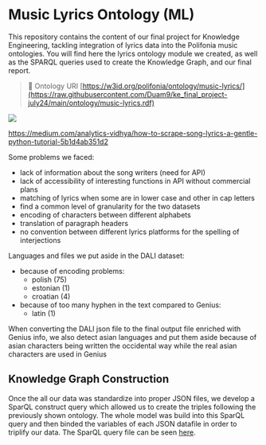 # Music Lyrics Ontology (ML)
This repository contains the content of our final project for Knowledge Engineering, tackling integration of lyrics data into the Polifonia music ontologies. You will find here the lyrics ontology module we created, as well as the SPARQL queries used to create the Knowledge Graph, and our final report.

> 🔗 Ontology URI [https://w3id.org/polifonia/ontology/music-lyrics/](https://raw.githubusercontent.com/Duam9/ke_final_project-july24/main/ontology/music-lyrics.rdf)

![](https://github.com/Duam9/ke_final_project-july24/blob/main/ontology/music-lyrics_grafoo.png)

https://medium.com/analytics-vidhya/how-to-scrape-song-lyrics-a-gentle-python-tutorial-5b1d4ab351d2

Some problems we faced:
- lack of information about the song writers (need for API)
- lack of accessibility of interesting functions in API without commercial plans
- matching of lyrics when some are in lower case and other in cap letters
- find a common level of granularity for the two datasets
- encoding of characters between different alphabets
- translation of paragraph headers 
- no convention between different lyrics platforms for the spelling of interjections

Languages and files we put aside in the DALI dataset:
- because of encoding problems:
    - polish (75)
    - estonian (1)
    - croatian (4)
- because of too many hyphen in the text compared to Genius:
    - latin (1)

When converting the DALI json file to the final output file enriched with Genius info, we also detect asian languages and put them aside
because of asian characters being written the occidental way while the real asian characters are used in Genius

## Knowledge Graph Construction
Once the all our data was standardize into proper JSON files, we develop a SparQL construct query which allowed us to create the triples following the previously shown ontology. The whole model was build into this SparQL query and then binded the variables of each JSON datafile in order to triplify our data. The SparQL query file can be seen [here](https://github.com/Duam9/ke_final_project-july24/blob/main/sparql/populateOntology.sparql).